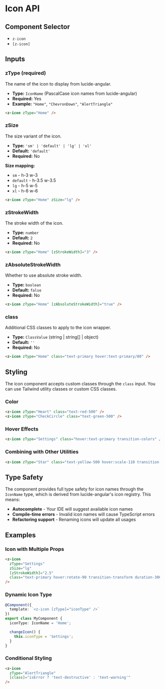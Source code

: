 # Icon API

## Component Selector

- `z-icon`
- `[z-icon]`

## Inputs

### zType (required)

The name of the icon to display from lucide-angular.

- **Type:** `IconName` (PascalCase icon names from lucide-angular)
- **Required:** Yes
- **Example:** `"Home"`, `"ChevronDown"`, `"AlertTriangle"`

```html
<z-icon zType="Home" />
```

### zSize

The size variant of the icon.

- **Type:** `'sm' | 'default' | 'lg' | 'xl'`
- **Default:** `'default'`
- **Required:** No

**Size mapping:**
- `sm` - h-3 w-3
- `default` - h-3.5 w-3.5
- `lg` - h-5 w-5
- `xl` - h-6 w-6

```html
<z-icon zType="Home" zSize="lg" />
```

### zStrokeWidth

The stroke width of the icon.

- **Type:** `number`
- **Default:** `2`
- **Required:** No

```html
<z-icon zType="Home" [zStrokeWidth]="3" />
```

### zAbsoluteStrokeWidth

Whether to use absolute stroke width.

- **Type:** `boolean`
- **Default:** `false`
- **Required:** No

```html
<z-icon zType="Home" [zAbsoluteStrokeWidth]="true" />
```

### class

Additional CSS classes to apply to the icon wrapper.

- **Type:** `ClassValue` (string | string[] | object)
- **Default:** `''`
- **Required:** No

```html
<z-icon zType="Home" class="text-primary hover:text-primary/80" />
```

## Styling

The icon component accepts custom classes through the `class` input. You can use Tailwind utility classes or custom CSS classes.

### Color

```html
<z-icon zType="Heart" class="text-red-500" />
<z-icon zType="CheckCircle" class="text-green-500" />
```

### Hover Effects

```html
<z-icon zType="Settings" class="hover:text-primary transition-colors" />
```

### Combining with Other Utilities

```html
<z-icon zType="Star" class="text-yellow-500 hover:scale-110 transition-transform" />
```

## Type Safety

The component provides full type safety for icon names through the `IconName` type, which is derived from lucide-angular's icon registry. This means:

- **Autocomplete** - Your IDE will suggest available icon names
- **Compile-time errors** - Invalid icon names will cause TypeScript errors
- **Refactoring support** - Renaming icons will update all usages

## Examples

### Icon with Multiple Props

```html
<z-icon
  zType="Settings"
  zSize="lg"
  [zStrokeWidth]="2.5"
  class="text-primary hover:rotate-90 transition-transform duration-300"
/>
```

### Dynamic Icon Type

```typescript
@Component({
  template: `<z-icon [zType]="iconType" />`
})
export class MyComponent {
  iconType: IconName = 'Home';

  changeIcon() {
    this.iconType = 'Settings';
  }
}
```

### Conditional Styling

```html
<z-icon
  zType="AlertTriangle"
  [class]="isError ? 'text-destructive' : 'text-warning'"
/>
```

